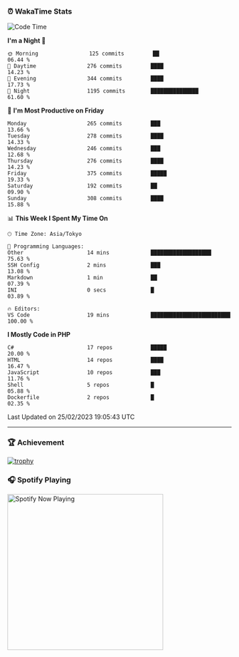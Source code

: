 ### ⏰ WakaTime Stats


<!--START_SECTION:waka-->
![Code Time](http://img.shields.io/badge/Code%20Time-512%20hrs%2041%20mins-blue)

**I'm a Night 🦉** 

```text
🌞 Morning                125 commits         ██                          06.44 % 
🌆 Daytime                276 commits         ████                        14.23 % 
🌃 Evening                344 commits         ████                        17.73 % 
🌙 Night                  1195 commits        ███████████████             61.60 % 
```
📅 **I'm Most Productive on Friday** 

```text
Monday                   265 commits         ███                         13.66 % 
Tuesday                  278 commits         ████                        14.33 % 
Wednesday                246 commits         ███                         12.68 % 
Thursday                 276 commits         ████                        14.23 % 
Friday                   375 commits         █████                       19.33 % 
Saturday                 192 commits         ██                          09.90 % 
Sunday                   308 commits         ████                        15.88 % 
```


📊 **This Week I Spent My Time On** 

```text
🕑︎ Time Zone: Asia/Tokyo

💬 Programming Languages: 
Other                    14 mins             ███████████████████         75.63 % 
SSH Config               2 mins              ███                         13.08 % 
Markdown                 1 min               ██                          07.39 % 
INI                      0 secs              █                           03.89 % 

🔥 Editors: 
VS Code                  19 mins             █████████████████████████   100.00 % 
```

**I Mostly Code in PHP** 

```text
C#                       17 repos            █████                       20.00 % 
HTML                     14 repos            ████                        16.47 % 
JavaScript               10 repos            ███                         11.76 % 
Shell                    5 repos             █                           05.88 % 
Dockerfile               2 repos             █                           02.35 % 
```




 Last Updated on 25/02/2023 19:05:43 UTC
<!--END_SECTION:waka-->

---

### 🏆 Achievement

[![trophy](https://github-profile-trophy.vercel.app/?username=Slime-hatena&theme=flat&no-bg=true&no-frame=true&column=8)](https://github.com/ryo-ma/github-profile-trophy)

### 🎧 Spotify Playing

[<img src="https://spotify-now-playing-slime-hatena.vercel.app/api/spotify-playing" alt="Spotify Now Playing" width="350" />](https://open.spotify.com/user/slime_hatena)

<!--
**Slime-hatena/Slime-hatena** is a ✨ _special_ ✨ repository because its `README.md` (this file) appears on your GitHub profile.

Here are some ideas to get you started:

- 🔭 I’m currently working on ...
- 🌱 I’m currently learning ...
- 👯 I’m looking to collaborate on ...
- 🤔 I’m looking for help with ...
- 💬 Ask me about ...
- 📫 How to reach me: ...
- 😄 Pronouns: ...
- ⚡ Fun fact: ...
-->
